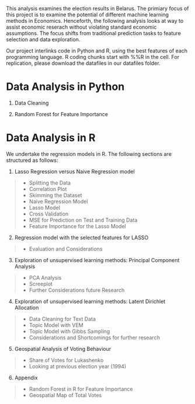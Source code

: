 
This analysis examines the election results in Belarus.
The primiary focus of this project is to examine the potential of different machine learning methods in Economics. 
Henceforth, the following analysis looks at way to assist economic reserach without violating standard economic assumptions.
The focus shifts from traditional prediction tasks to feature selection and data exploration. 

Our project interlinks code in Python and R, using the best features of each programming language.
R coding chunks start with %%R in the cell. For replication, please download the datafiles in our datafiles folder. 


# Data Analysis in Python 

1. Data Cleaning 



2. Random Forest for Feature Importance 


#  Data Analysis in R
We undertake the regression models in R. 
The following sections are structured as follows: 

1.   Lasso Regression versus Naive Regression model
> *  Splitting the Data
> *  Correlation Plot
> * Skimming the Dataset
> * Naive Regression Model 
> * Lasso Model 
> * Cross Validation 
> * MSE for Prediction on Test and Training Data 
> * Feature Importance for the Lasso Model 
2.   Regression model with the selected features for LASSO
> * Evaluation and Considerations
3.   Exploration of unsupervised learning methods: Principal Component Analysis 
> * PCA Analysis 
> * Screeplot 
> * Further Considerations future Research 
4.   Exploration of unsupervised learning methods: Latent Dirichlet Allocation 
> * Data Cleaning for Text Data 
> * Topic Model with VEM 
> * Topic Model with Gibbs Sampling
> * Considerations and Shortcomings for further research 

5.   Geospatial Analysis of Voting Behaviour 
> * Share of Votes for Lukashenko 
> * Looking at previous election year (1994) 

6. Appendix 
> * Random Forest in R for Feature Importance
> * Geospatial Map of Total Votes
